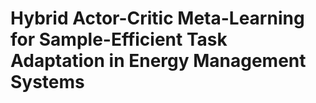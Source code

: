 # Hybrid Actor-Critic Meta-Learning for Sample-Efficient Task Adaptation in Energy Management Systems